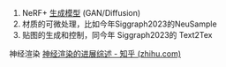 1. NeRF+ [生成模型](https://www.zhihu.com/search?q=%E7%94%9F%E6%88%90%E6%A8%A1%E5%9E%8B&search_source=Entity&hybrid_search_source=Entity&hybrid_search_extra=%7B%22sourceType%22%3A%22answer%22%2C%22sourceId%22%3A3073720622%7D) (GAN/Diffusion)
2. 材质的可微处理，比如今年Siggraph2023的NeuSample
3. 贴图的生成和控制，同今年 Siggraph2023的 Text2Tex

神经渲染
[神经渲染的进展综述 - 知乎 (zhihu.com)](https://zhuanlan.zhihu.com/p/567654308)